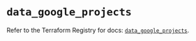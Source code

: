 # `data_google_projects`

Refer to the Terraform Registry for docs: [`data_google_projects`](https://registry.terraform.io/providers/hashicorp/google-beta/6.2.0/docs/data-sources/google_projects).
